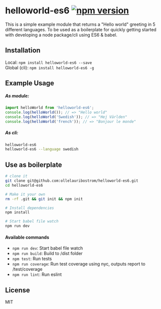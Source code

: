 # helloworld-es6 [![npm version](https://badge.fury.io/js/helloworld-es6.svg)](https://badge.fury.io/js/helloworld-es6)

This is a simple example module that returns a "Hello world" greeting in 5 different 
languages. To be used as a boilerplate for quickly getting started with developing a 
node package/cli using ES6 & babel.


Installation
-------
Local: `npm install helloworld-es6 --save`   
Global (cli): `npm install helloworld-es6 -g` 


Example Usage
-----

##### As module:
```js
import helloWorld from 'helloworld-es6';
console.log(helloWorld()); // => "Hello world"
console.log(helloWorld('Swedish')); // => "Hej Världen"
console.log(helloWorld('french')); // => "Bonjour le monde"

```

##### As cli: 
```sh
helloworld-es6 
helloworld-es6 --language swedish
```


Use as boilerplate
------------------------------------------

```sh
# clone it
git clone git@github.com:ollelauribostrom/helloworld-es6.git
cd helloworld-es6

# Make it your own
rm -rf .git && git init && npm init

# Install dependencies
npm install

# Start babel file watch
npm run dev
```


#### Available commands
- `npm run dev`: Start babel file watch
- `npm run build`: Build to /dist folder
- `npm test`: Run tests
- `npm run coverage`: Run test coverage using nyc, outputs report to /test/coverage
- `npm run lint`: Run eslint


License
-------
MIT

